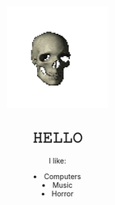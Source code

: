 <p align="center">
  <img src="skull.gif" />
</p>
<h1 align="center">𝙷𝙴𝙻𝙻𝙾</h1>
<p align="center">I like:</p>
<li align="center">Computers</li>
<li align="center">Music</li>
<li align="center">Horror</li>
